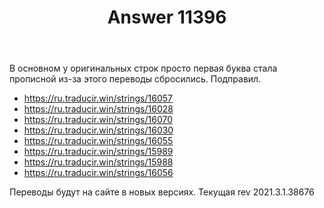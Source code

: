 ﻿---
title: "Answer 11396"
se.owner.user_id: 176217
se.owner.display_name: "αλεχολυτ"
se.owner.link: "https://ru.meta.stackoverflow.com/users/176217/%ce%b1%ce%bb%ce%b5%cf%87%ce%bf%ce%bb%cf%85%cf%84"
se.answer_id: 11396
se.question_id: 11394
se.post_type: answer
se.is_accepted: False
---
<p>В основном у оригинальных строк просто первая буква стала прописной из-за этого переводы сбросились. Подправил.</p>
<ul>
<li><a href="https://ru.traducir.win/strings/16057" rel="nofollow noreferrer">https://ru.traducir.win/strings/16057</a></li>
<li><a href="https://ru.traducir.win/strings/16028" rel="nofollow noreferrer">https://ru.traducir.win/strings/16028</a></li>
<li><a href="https://ru.traducir.win/strings/16070" rel="nofollow noreferrer">https://ru.traducir.win/strings/16070</a></li>
<li><a href="https://ru.traducir.win/strings/16030" rel="nofollow noreferrer">https://ru.traducir.win/strings/16030</a></li>
<li><a href="https://ru.traducir.win/strings/16055" rel="nofollow noreferrer">https://ru.traducir.win/strings/16055</a></li>
<li><a href="https://ru.traducir.win/strings/15989" rel="nofollow noreferrer">https://ru.traducir.win/strings/15989</a></li>
<li><a href="https://ru.traducir.win/strings/15988" rel="nofollow noreferrer">https://ru.traducir.win/strings/15988</a></li>
<li><a href="https://ru.traducir.win/strings/16056" rel="nofollow noreferrer">https://ru.traducir.win/strings/16056</a></li>
</ul>
<p>Переводы будут на сайте в новых версиях. Текущая rev 2021.3.1.38676</p>
